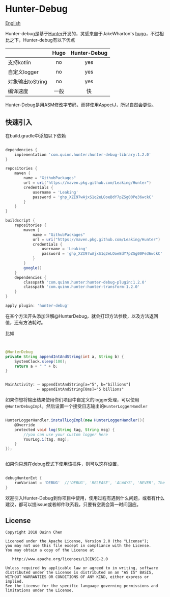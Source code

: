 # Hunter-Debug

[English](https://github.com/Leaking/Hunter/blob/master/README_hunter_debug.md)


Hunter-debug是基于[Hunter](https://github.com/Leaking/Hunter)开发的，灵感来自于JakeWharton's [hugo](https://github.com/JakeWharton/hugo)，不过相比之下，Hunter-debug有以下优点

|       | Hugo     | Hunter-Debug     |
| ---------- | :-----------:  | :-----------: |
| 支持kotlin     | no     | yes     |
| 自定义logger     | no     | yes     |
| 对象输出toString     | no     | yes     |
| 编译速度     | 一般     | 快     |


Hunter-Debug是用ASM修改字节码，而非使用AspectJ，所以自然会更快。

## 快速引入

在build.gradle中添加以下依赖


```groovy

dependencies {
    implementation 'com.quinn.hunter:hunter-debug-library:1.2.0'
}

repositories {
    maven {
        name = "GithubPackages"
        url = uri("https://maven.pkg.github.com/Leaking/Hunter")
        credentials {
            username = 'Leaking'
            password = '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'
        }
    }
}

buildscript {
    repositories {
        maven {
            name = "GithubPackages"
            url = uri("https://maven.pkg.github.com/Leaking/Hunter")
            credentials {
                username = 'Leaking'
                password = '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'
            }
        }
        google()
    }
    dependencies {
        classpath 'com.quinn.hunter:hunter-debug-plugin:1.2.0'
        classpath 'com.quinn.hunter:hunter-transform:1.2.0'
    }
}

apply plugin: 'hunter-debug'

```
在某个方法开头添加注解@HunterDebug，就会打印方法参数，以及方法返回值，还有方法耗时。

比如

```java


@HunterDebug
private String appendIntAndString(int a, String b) {
    SystemClock.sleep(100);
    return a + " " + b;
}

```


```xml 

MainActivity: ⇢ appendIntAndString[a="5", b="billions"]
              ⇠ appendIntAndString[0ms]="5 billions"

```
如果你想将输出结果使用你们项目中自定义的logger处理，可以使用
`@HunterDebugImpl`，然后设置一个接受日志输出的`HunterLoggerHandler`

```groovy 

HunterLoggerHandler.installLogImpl(new HunterLoggerHandler(){
    @Override
    protected void log(String tag, String msg) {
        //you can use your custom logger here
        YourLog.i(tag, msg);
    }
});
        
```

如果你只想在debug模式下使用该插件，则可以这样设置，

```groovy

debugHunterExt {
    runVariant = 'DEBUG'  //'DEBUG', 'RELEASE', 'ALWAYS', 'NEVER', The 'ALWAYS' is default value
}

``` 

欢迎引入Hunter-Debug到你项目中使用，使用过程有遇到什么问题，或者有什么建议，都可以提issue或者邮件联系我，只要有空我会第一时间回应。

## License


    Copyright 2018 Quinn Chen

    Licensed under the Apache License, Version 2.0 (the "License");
    you may not use this file except in compliance with the License.
    You may obtain a copy of the License at

       http://www.apache.org/licenses/LICENSE-2.0

    Unless required by applicable law or agreed to in writing, software
    distributed under the License is distributed on an "AS IS" BASIS,
    WITHOUT WARRANTIES OR CONDITIONS OF ANY KIND, either express or implied.
    See the License for the specific language governing permissions and
    limitations under the License.